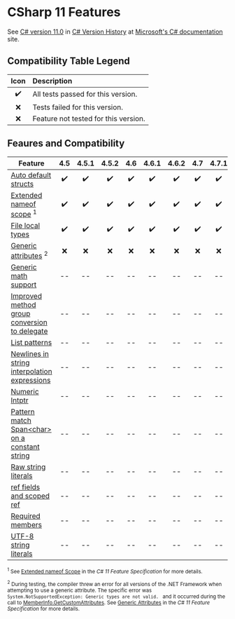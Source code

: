﻿# CSharp 11 Features

See [C# version 11.0](https://learn.microsoft.com/en-us/dotnet/csharp/whats-new/csharp-version-history#c-version-11) in [C# Version History](https://learn.microsoft.com/en-us/dotnet/csharp/whats-new/csharp-version-history) at [Microsoft's C# documentation](https://learn.microsoft.com/en-us/dotnet/csharp/) site.

## Compatibility Table Legend

Icon|Description
:-:|:-
✔️|All tests passed for this version.
❌|Tests failed for this version.
❌|Feature not tested for this version.

## Feaures and Compatibility

Feature                                          |4.5 |4.5.1|4.5.2|4.6 |4.6.1|4.6.2|4.7|4.7.1|4.7.2|4.8
-------------------------------------------------|:--:|:---:|:---:|:--:|:---:|:---:|:--:|:--:|:--:|:--:
[Auto default structs](https://learn.microsoft.com/en-us/dotnet/csharp/whats-new/csharp-11#auto-default-struct)|✔️  |✔️   |✔️    |✔️  |✔️  |✔️    |✔️   |✔️  |✔️  |✔️
[Extended nameof scope](https://learn.microsoft.com/en-us/dotnet/csharp/whats-new/csharp-11#extended-nameof-scope) <sup>1</sup>|✔️  |✔️   |✔️    |✔️  |✔️  |✔️    |✔️   |✔️  |✔️  |✔️
[File local types](https://learn.microsoft.com/en-us/dotnet/csharp/whats-new/csharp-11#file-local-types)|✔️  |✔️   |✔️    |✔️  |✔️  |✔️    |✔️   |✔️  |✔️  |✔️
[Generic attributes](https://learn.microsoft.com/en-us/dotnet/csharp/whats-new/csharp-11#generic-attributes) <sup>2</sup>|❌  |❌   |❌    |❌  |❌  |❌    |❌   |❌  |❌  |❌
[Generic math support](https://learn.microsoft.com/en-us/dotnet/csharp/whats-new/csharp-11#generic-math-support)|--  |--   |--    |--  |--  |--    |--   |--  |--  |--
[Improved method group conversion to delegate](https://learn.microsoft.com/en-us/dotnet/csharp/whats-new/csharp-11#improved-method-group-conversion-to-delegate)|--  |--   |--    |--  |--  |--    |--   |--  |--  |--
[List patterns](https://learn.microsoft.com/en-us/dotnet/csharp/whats-new/csharp-11#list-patterns)|--  |--   |--    |--  |--  |--    |--   |--  |--  |--
[Newlines in string interpolation expressions](https://learn.microsoft.com/en-us/dotnet/csharp/whats-new/csharp-11#newlines-in-string-interpolations)|--  |--   |--    |--  |--  |--    |--   |--  |--  |--
[Numeric Intptr](https://learn.microsoft.com/en-us/dotnet/csharp/whats-new/csharp-11#numeric-intptr-and-uintptr)|--  |--   |--    |--  |--  |--    |--   |--  |--  |--
[Pattern match Span&lt;char&gt; on a constant string](https://learn.microsoft.com/en-us/dotnet/csharp/whats-new/csharp-11#pattern-match-spanchar-or-readonlyspanchar-on-a-constant-string)|--  |--   |--    |--  |--  |--    |--   |--  |--  |--
[Raw string literals](https://learn.microsoft.com/en-us/dotnet/csharp/whats-new/csharp-11#raw-string-literals)|--  |--   |--    |--  |--  |--    |--   |--  |--  |--
[ref fields and scoped ref](https://learn.microsoft.com/en-us/dotnet/csharp/whats-new/csharp-11#ref-fields-and-ref-scoped-variables)|--  |--   |--    |--  |--  |--    |--   |--  |--  |--
[Required members](https://learn.microsoft.com/en-us/dotnet/csharp/whats-new/csharp-11#required-members)|--  |--   |--    |--  |--  |--    |--   |--  |--  |--
[UTF-8 string literals](https://learn.microsoft.com/en-us/dotnet/csharp/whats-new/csharp-11#utf-8-string-literals)|--  |--   |--    |--  |--  |--    |--   |--  |--  |--
                                                                                               
<div style="font-size: smaller;">   

<sup>1</sup> See [Extended nameof Scope](https://learn.microsoft.com/En-Us/dotnet/csharp/language-reference/proposals/csharp-11.0/extended-nameof-scope) in the *C# 11 Feature Specification* for more details.

<sup>2</sup> During testing, the compiler threw an error for all versions of the .NET Framework when attempting to use a generic attribute. The specific error was `System.NotSupportedException: Generic types are not valid.
` and it occurred during the call to [MemberInfo.GetCustomAttributes](https://learn.microsoft.com/en-us/dotnet/api/system.reflection.memberinfo.getcustomattributes?f1url=%3FappId%3DDev16IDEF1%26l%3DEN-US%26k%3Dk(System.Reflection.MemberInfo.GetCustomAttributes)%3Bk(DevLang-csharp)%26rd%3Dtrue&view=net-7.0).  See [Generic Attributes](https://learn.microsoft.com/En-Us/dotnet/csharp/language-reference/proposals/csharp-11.0/generic-attributes) in the *C# 11 Feature Specification* for more details.
</div>

<div style="display: none;">
<sup>1</sup> Reqires runtime support.

<sup>2</sup> This feature cannot be tested via unit test as there is no way to verify the results of the test.

|✔️  |✔️   |✔️    |✔️  |✔️  |✔️    |✔️   |✔️  |✔️  |✔️

</div>